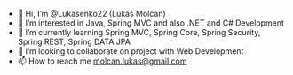 - 👋 Hi, I’m @Lukasenko22 (Lukáš Molčan)
- 👀 I’m interested in Java, Spring MVC and also .NET and C# Development
- 🌱 I’m currently learning Spring MVC, Spring Core, Spring Security, Spring REST, Spring DATA JPA
- 💞️ I’m looking to collaborate on project with Web Development
- 📫 How to reach me molcan.lukas@gmail.com

<!---
Lukasenko22/Lukasenko22 is a ✨ special ✨ repository because its `README.md` (this file) appears on your GitHub profile.
You can click the Preview link to take a look at your changes.
--->
